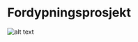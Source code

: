 # Fordypningsprosjekt
![alt text](https://futurehealthcaretoday.com/wp-content/uploads/2018/09/hospital-pharmaceuticals.jpg)
